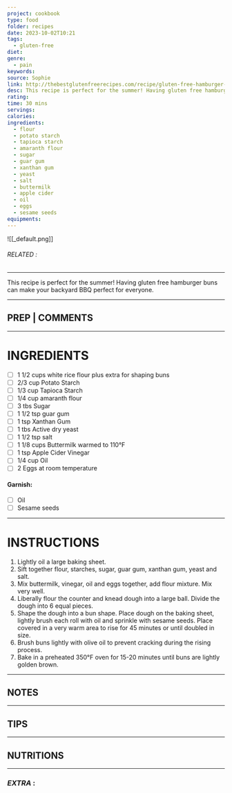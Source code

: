 ```yaml
---
project: cookbook
type: food
folder: recipes
date: 2023-10-02T10:21
tags:
  - gluten-free
diet: 
genre:
  - pain
keywords: 
source: Sophie
link: http://thebestglutenfreerecipes.com/recipe/gluten-free-hamburger-buns/
desc: This recipe is perfect for the summer! Having gluten free hamburger buns can make your backyard BBQ perfect for everyone.
rating: 
time: 30 mins
servings: 
calories: 
ingredients:
  - flour
  - potato starch
  - tapioca starch
  - amaranth flour
  - sugar
  - guar gum
  - xanthan gum
  - yeast
  - salt
  - buttermilk
  - apple cider
  - oil
  - eggs
  - sesame seeds
equipments:
---
```


![[_default.png]]
###### *RELATED* : 
---
This recipe is perfect for the summer! Having gluten free hamburger buns can make your backyard BBQ perfect for everyone.

---
## PREP | COMMENTS



---
# INGREDIENTS

- [ ] 1 1/2 cups white rice flour plus extra for shaping buns
- [ ] 2/3 cup Potato Starch
- [ ] 1/3 cup Tapioca Starch
- [ ] 1/4 cup amaranth flour
- [ ] 3 tbs Sugar
- [ ] 1 1/2 tsp guar gum
- [ ] 1 tsp Xanthan Gum
- [ ] 1 tbs Active dry yeast
- [ ] 1 1/2 tsp salt
- [ ] 1 1/8 cups Buttermilk warmed to 110°F
- [ ] 1 tsp Apple Cider Vinegar
- [ ] 1/4 cup Oil
- [ ] 2 Eggs at room temperature

#### Garnish:

- [ ] Oil
- [ ] Sesame seeds

---
# INSTRUCTIONS

1. Lightly oil a large baking sheet.
2. Sift together flour, starches, sugar, guar gum, xanthan gum, yeast and salt.
3. Mix buttermilk, vinegar, oil and eggs together, add flour mixture. Mix very well.
4. Liberally flour the counter and knead dough into a large ball. Divide the dough into 6 equal pieces.
5. Shape the dough into a bun shape. Place dough on the baking sheet, lightly brush each roll with oil and sprinkle with sesame seeds. Place covered in a very warm area to rise for 45 minutes or until doubled in size.
6. Brush buns lightly with olive oil to prevent cracking during the rising process.
7. Bake in a preheated 350°F oven for 15-20 minutes until buns are lightly golden brown.

---
## NOTES



---
## TIPS



---
## NUTRITIONS



---
### *EXTRA* :



